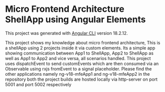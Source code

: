 # Micro Frontend Architecture ShellApp using Angular Elements

This project was generated with [Angular CLI](https://github.com/angular/angular-cli) version 18.2.12.

This project shows my knowledge about micro frontend architecture, This is a shellApp using 2 projects inside it via custom elements. Its a simple app showing communication between App1 to ShellApp, App2 to ShellApp as well as App1 to App2 and vice versa, all scenarios handled.
This project uses dispatchEvent to send customEvents which are then consumed via an Observable using rxjs fromEvent to a signal placeholder.
Please find the other applications namely ng-v18-mfeApp1 and ng-v18-mfeApp2 in the repository
both the project builds are hosted locally via http-server on port 5001 and port 5002 respectively
